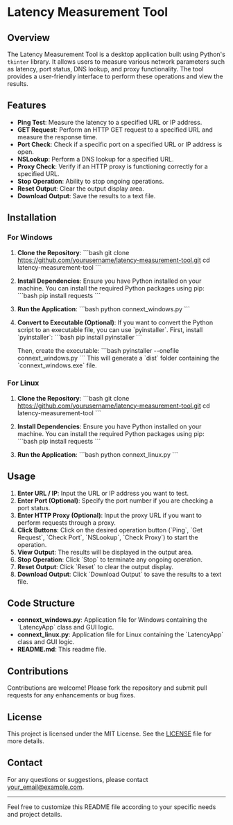 
# Latency Measurement Tool

## Overview

The Latency Measurement Tool is a desktop application built using Python's `tkinter` library. It allows users to measure various network parameters such as latency, port status, DNS lookup, and proxy functionality. The tool provides a user-friendly interface to perform these operations and view the results.

## Features

- **Ping Test**: Measure the latency to a specified URL or IP address.
- **GET Request**: Perform an HTTP GET request to a specified URL and measure the response time.
- **Port Check**: Check if a specific port on a specified URL or IP address is open.
- **NSLookup**: Perform a DNS lookup for a specified URL.
- **Proxy Check**: Verify if an HTTP proxy is functioning correctly for a specified URL.
- **Stop Operation**: Ability to stop ongoing operations.
- **Reset Output**: Clear the output display area.
- **Download Output**: Save the results to a text file.

## Installation

### For Windows

1. **Clone the Repository**:
   \`\`\`bash
   git clone https://github.com/yourusername/latency-measurement-tool.git
   cd latency-measurement-tool
   \`\`\`

2. **Install Dependencies**:
   Ensure you have Python installed on your machine. You can install the required Python packages using pip:
   \`\`\`bash
   pip install requests
   \`\`\`

3. **Run the Application**:
   \`\`\`bash
   python connext_windows.py
   \`\`\`

4. **Convert to Executable (Optional)**:
   If you want to convert the Python script to an executable file, you can use \`pyinstaller\`. First, install \`pyinstaller\`:
   \`\`\`bash
   pip install pyinstaller
   \`\`\`

   Then, create the executable:
   \`\`\`bash
   pyinstaller --onefile connext_windows.py
   \`\`\`
   This will generate a \`dist\` folder containing the \`connext_windows.exe\` file.

### For Linux

1. **Clone the Repository**:
   \`\`\`bash
   git clone https://github.com/yourusername/latency-measurement-tool.git
   cd latency-measurement-tool
   \`\`\`

2. **Install Dependencies**:
   Ensure you have Python installed on your machine. You can install the required Python packages using pip:
   \`\`\`bash
   pip install requests
   \`\`\`

3. **Run the Application**:
   \`\`\`bash
   python connext_linux.py
   \`\`\`

## Usage

1. **Enter URL / IP**: Input the URL or IP address you want to test.
2. **Enter Port (Optional)**: Specify the port number if you are checking a port status.
3. **Enter HTTP Proxy (Optional)**: Input the proxy URL if you want to perform requests through a proxy.
4. **Click Buttons**: Click on the desired operation button (\`Ping\`, \`Get Request\`, \`Check Port\`, \`NSLookup\`, \`Check Proxy\`) to start the operation.
5. **View Output**: The results will be displayed in the output area.
6. **Stop Operation**: Click \`Stop\` to terminate any ongoing operation.
7. **Reset Output**: Click \`Reset\` to clear the output display.
8. **Download Output**: Click \`Download Output\` to save the results to a text file.

## Code Structure

- **connext_windows.py**: Application file for Windows containing the \`LatencyApp\` class and GUI logic.
- **connext_linux.py**: Application file for Linux containing the \`LatencyApp\` class and GUI logic.
- **README.md**: This readme file.

## Contributions

Contributions are welcome! Please fork the repository and submit pull requests for any enhancements or bug fixes.

## License

This project is licensed under the MIT License. See the [LICENSE](LICENSE) file for more details.

## Contact

For any questions or suggestions, please contact [your_email@example.com](mailto:your_email@example.com).

---

Feel free to customize this README file according to your specific needs and project details.
